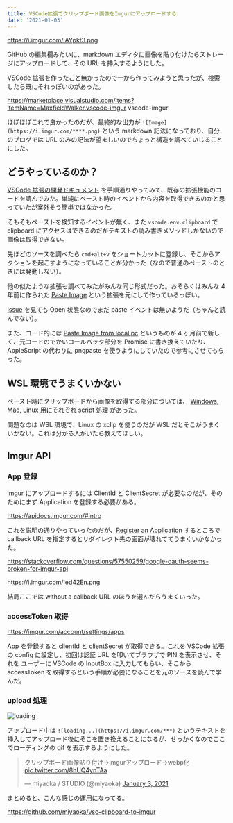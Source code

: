 ```yaml
---
title: VSCode拡張でクリップボード画像をImgurにアップロードする
date: '2021-01-03'
---
```


https://i.imgur.com/iAYpkt3.png

GitHub の編集欄みたいに、markdown エディタに画像を貼り付けたらストレージにアップロードして、その URL を挿入するようにした。

VSCode 拡張を作ったこと無かったので一から作ってみようと思ったが、検索したら既にそれっぽいのがあった。

https://marketplace.visualstudio.com/items?itemName=MaxfieldWalker.vscode-imgur
vscode-imgur

ほぼほぼこれで良かったのだが、最終的な出力が `![Image](https://i.imgur.com/****.png)` という markdown 記法になっており、自分のブログでは URL のみの記法が望ましいのでちょっと構造を調べていじることにした。

## どうやっているのか？

[VSCode 拡張の開発ドキュメント](https://code.visualstudio.com/api/get-started/your-first-extension) を手順通りやってみて、既存の拡張機能のコードを読んでみた。単純にペースト時のイベントから内容を取得できるのかと思っていたが案外そう簡単ではなかった。

そもそもペーストを検知するイベントが無く、また `vscode.env.clipboard` で clipboard にアクセスはできるのだがテキストの読み書きメソッドしかないので画像は取得できない。

先ほどのソースを調べたら `cmd+alt+v` をショートカットに登録し、そこからアクションを起こすようになっていることが分かった（なので普通のペーストのときには発動しない）。

他の似たような拡張も調べてみたがみんな同じ形式だった。おそらくはみんな 4 年前に作られた [Paste Image](https://marketplace.visualstudio.com/items?itemName=mushan.vscode-paste-image) という拡張を元にして作っているっぽい。

[Issue](https://github.com/microsoft/vscode/issues/30066) を見ても Open 状態なのでまだ paste イベントは無いようだ（ちゃんと読んでない）。

また、コード的には [Paste Image from local pc](https://marketplace.visualstudio.com/items?itemName=sakamoto66.vscode-paste-image) というものが 4 ヶ月前で新しく、元コードのでかいコールバック部分を Promise に書き換えていたり、AppleScript の代わりに pngpaste を使うようにしていたので参考にさせてもらった。

## WSL 環境でうまくいかない

ペースト時にクリップボードから画像を取得する部分については、 [Windows, Mac, Linux 用にそれぞれ script 処理](https://github.com/mushanshitiancai/vscode-paste-image/tree/fb795320aedea24a03e5c7d43d1059e4080277b3/res) があった。

問題なのは WSL 環境で、Linux の xclip を使うのだが WSL だとそこがうまくいかない。これは分かる人がいたら教えてほしい。

## Imgur API

### App 登録

imgur にアップロードするには ClientId と ClientSecret が必要なのだが、そのためにまず Application を登録する必要がある。

https://apidocs.imgur.com/#intro

これを説明の通りやっていったのだが、[Register an Application](https://api.imgur.com/oauth2/addclient) するところで callback URL を指定するとリダイレクト先の画面が壊れててうまくいかなかった。

https://stackoverflow.com/questions/57550259/google-oauth-seems-broken-for-imgur-api

https://i.imgur.com/Ied42En.png

結局ここでは without a callback URL のほうを選んだらうまくいった。

### accessToken 取得

https://imgur.com/account/settings/apps

App を登録すると clientId と clientSecret が取得できる。これを VSCode 拡張の config に設定し、初回は認証 URL を叩いてブラウザで PIN を表示させ、それを ユーザーに VSCode の InputBox に入力してもらい、そこから accessToken を取得するという手順が必要になることを元のソースを読んで学んだ。

### upload 処理

![loading](https://i.imgur.com/LEOtF90.gif)

アップロード中は `![loading...](https://i.imgur.com/***)` というテキストを挿入してアップロード後にそこを置き換えることになるが、せっかくなのでここでローディングの gif を表示するようにした。

<blockquote class="twitter-tweet"><p lang="ja" dir="ltr">クリップボード画像貼り付け→imgurアップロード→webp化 <a href="https://t.co/8hUQ4ynTAa">pic.twitter.com/8hUQ4ynTAa</a></p>&mdash; miyaoka / STUDIO (@miyaoka) <a href="https://twitter.com/miyaoka/status/1345691502769389568?ref_src=twsrc%5Etfw">January 3, 2021</a></blockquote> <script async src="https://platform.twitter.com/widgets.js" charset="utf-8"></script>

まとめると、こんな感じの運用になってる。

https://github.com/miyaoka/vsc-clipboard-to-imgur
